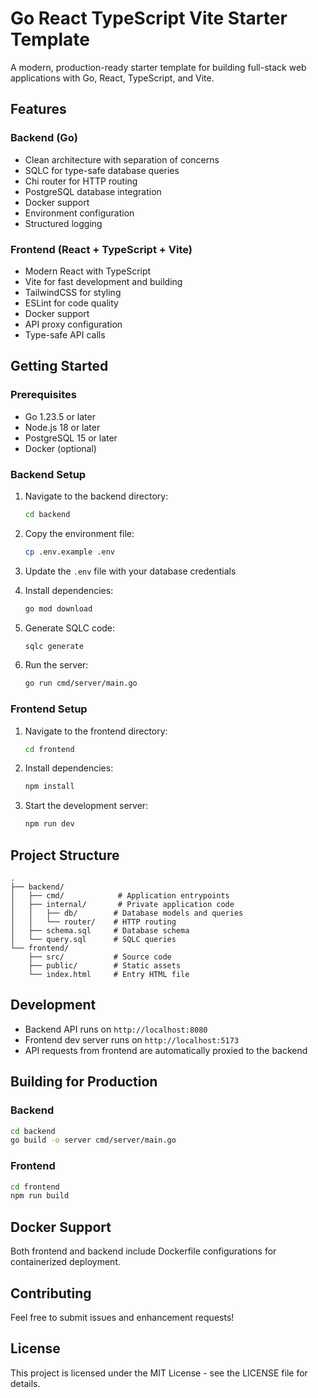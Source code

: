 # Go React TypeScript Vite Starter Template

A modern, production-ready starter template for building full-stack web applications with Go, React, TypeScript, and Vite.

## Features

### Backend (Go)
- Clean architecture with separation of concerns
- SQLC for type-safe database queries
- Chi router for HTTP routing
- PostgreSQL database integration
- Docker support
- Environment configuration
- Structured logging

### Frontend (React + TypeScript + Vite)
- Modern React with TypeScript
- Vite for fast development and building
- TailwindCSS for styling
- ESLint for code quality
- Docker support
- API proxy configuration
- Type-safe API calls

## Getting Started

### Prerequisites
- Go 1.23.5 or later
- Node.js 18 or later
- PostgreSQL 15 or later
- Docker (optional)

### Backend Setup
1. Navigate to the backend directory:
   ```bash
   cd backend
   ```

2. Copy the environment file:
   ```bash
   cp .env.example .env
   ```

3. Update the `.env` file with your database credentials

4. Install dependencies:
   ```bash
   go mod download
   ```

5. Generate SQLC code:
   ```bash
   sqlc generate
   ```

6. Run the server:
   ```bash
   go run cmd/server/main.go
   ```

### Frontend Setup
1. Navigate to the frontend directory:
   ```bash
   cd frontend
   ```

2. Install dependencies:
   ```bash
   npm install
   ```

3. Start the development server:
   ```bash
   npm run dev
   ```

## Project Structure

```
.
├── backend/
│   ├── cmd/            # Application entrypoints
│   ├── internal/       # Private application code
│   │   ├── db/        # Database models and queries
│   │   └── router/    # HTTP routing
│   ├── schema.sql     # Database schema
│   └── query.sql      # SQLC queries
└── frontend/
    ├── src/           # Source code
    ├── public/        # Static assets
    └── index.html     # Entry HTML file
```

## Development

- Backend API runs on `http://localhost:8080`
- Frontend dev server runs on `http://localhost:5173`
- API requests from frontend are automatically proxied to the backend

## Building for Production

### Backend
```bash
cd backend
go build -o server cmd/server/main.go
```

### Frontend
```bash
cd frontend
npm run build
```

## Docker Support

Both frontend and backend include Dockerfile configurations for containerized deployment.

## Contributing

Feel free to submit issues and enhancement requests!

## License

This project is licensed under the MIT License - see the LICENSE file for details.
